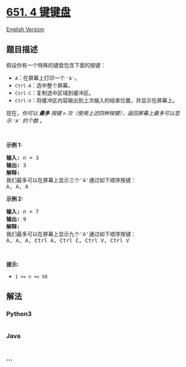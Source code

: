 # [651. 4 键键盘](https://leetcode.cn/problems/4-keys-keyboard)

[English Version](/solution/0600-0699/0651.4%20Keys%20Keyboard/README_EN.md)

## 题目描述

<!-- 这里写题目描述 -->

<p>假设你有一个特殊的键盘包含下面的按键：</p>

<ul>
	<li><code>A</code>：在屏幕上打印一个 <code>'A'</code>。</li>
	<li><code>Ctrl-A</code>：选中整个屏幕。</li>
	<li><code>Ctrl-C</code>：复制选中区域到缓冲区。</li>
	<li><code>Ctrl-V</code>：将缓冲区内容输出到上次输入的结束位置，并显示在屏幕上。</li>
</ul>

<p>现在，<em>你可以 <strong>最多</strong> 按键 <code>n</code>&nbsp;次（使用上述四种按键），返回屏幕上最多可以显示&nbsp;<code>'A'</code>&nbsp;的个数&nbsp;</em>。</p>

<p>&nbsp;</p>

<p><strong>示例 1:</strong></p>

<pre>
<strong>输入:</strong> n = 3
<strong>输出:</strong> 3
<strong>解释:</strong> 
我们最多可以在屏幕上显示三个'A'通过如下顺序按键：
A, A, A
</pre>

<p><strong>示例 2:</strong></p>

<pre>
<strong>输入:</strong> n = 7
<strong>输出:</strong> 9
<strong>解释:</strong> 
我们最多可以在屏幕上显示九个'A'通过如下顺序按键：
A, A, A, Ctrl A, Ctrl C, Ctrl V, Ctrl V
</pre>

<p>&nbsp;</p>

<p><strong>提示:</strong></p>

<ul>
	<li><code>1 &lt;= n &lt;= 50</code></li>
</ul>

## 解法

<!-- 这里可写通用的实现逻辑 -->

<!-- tabs:start -->

### **Python3**

<!-- 这里可写当前语言的特殊实现逻辑 -->

```python

```

### **Java**

<!-- 这里可写当前语言的特殊实现逻辑 -->

```java

```

### **...**

```

```

<!-- tabs:end -->

